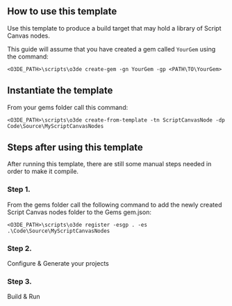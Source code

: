 ## How to use this template

Use this template to produce a build target that may hold a library of Script Canvas nodes. 


This guide will assume that you have created a gem called `YourGem` using the command: 

```
<O3DE_PATH>\scripts\o3de create-gem -gn YourGem -gp <PATH\TO\YourGem>
```


## Instantiate the template
From your gems folder call this command:

```
<O3DE_PATH>\scripts\o3de create-from-template -tn ScriptCanvasNode -dp Code\Source\MyScriptCanvasNodes
```


## Steps after using this template

After running this template, there are still some manual steps needed in order to make it compile.

### Step 1.
From the gems folder call the following command to add the newly created Script Canvas nodes folder to the Gems gem.json:

```
<O3DE_PATH>\scripts\o3de register -esgp . -es .\Code\Source\MyScriptCanvasNodes
```

### Step 2.

Configure & Generate your projects

### Step 3. 

Build & Run
